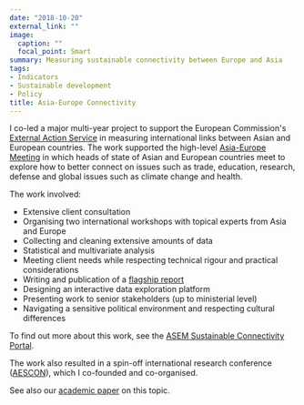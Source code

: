 ```yaml
---
date: "2018-10-20"
external_link: ""
image:
  caption: ""
  focal_point: Smart
summary: Measuring sustainable connectivity between Europe and Asia
tags:
- Indicators
- Sustainable development
- Policy
title: Asia-Europe Connectivity
---
```


I co-led a major multi-year project to support the European Commission's [External Action Service](https://www.eeas.europa.eu/_en) in measuring international links between Asian and European countries. The work supported the high-level [Asia-Europe Meeting](https://www.aseminfoboard.org/) in which heads of state of Asian and European countries meet to explore how to better connect on issues such as trade, education, research, defense and global issues such as climate change and health.

The work involved:

* Extensive client consultation
* Organising two international workshops with topical experts from Asia and Europe
* Collecting and cleaning extensive amounts of data
* Statistical and multivariate analysis
* Meeting client needs while respecting technical rigour and practical considerations
* Writing and publication of a [flagship report](https://composite-indicators.jrc.ec.europa.eu/asem-sustainable-connectivity/repository)
* Designing an interactive data exploration platform
* Presenting work to senior stakeholders (up to ministerial level)
* Navigating a sensitive political environment and respecting cultural differences

To find out more about this work, see the [ASEM Sustainable Connectivity Portal](https://composite-indicators.jrc.ec.europa.eu/asem-sustainable-connectivity/).

The work also resulted in a spin-off international research conference ([AESCON](https://www.aescon.org/2020/)), which I co-founded and co-organised.

See also our [academic paper](/publication/2021_asem) on this topic.
